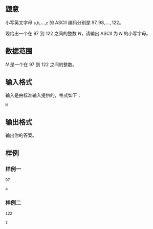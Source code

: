 ## 题意

小写英文字母 `a`,`b`,$\dots$,`z` 的 ASCII 编码分别是 $97,98,\dots,122$。

现给出一个在 $97$ 到 $122$ 之间的整数 $N$，请输出 ASCII 为 $N$ 的小写字母。

## 数据范围

$N$ 是一个在 $97$ 到 $122$ 之间的整数。

## 输入格式

输入是由标准输入提供的，格式如下：

```
N
```

## 输出格式

输出你的答案。

## 样例

### 样例一

```
97
```

```
a
```

### 样例二

```
122
```

```
z
```
